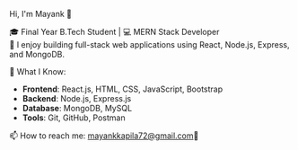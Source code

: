 
Hi, I'm Mayank 👋

🎓 Final Year B.Tech Student | 💻 MERN Stack Developer  
🚀 I enjoy building full-stack web applications using React, Node.js, Express, and MongoDB.  

💼 What I Know:

- **Frontend**: React.js, HTML, CSS, JavaScript, Bootstrap  
- **Backend**: Node.js, Express.js  
- **Database**: MongoDB, MySQL  
- **Tools**: Git, GitHub, Postman  

📫 How to reach me: mayankkapila72@gmail.com🔗
